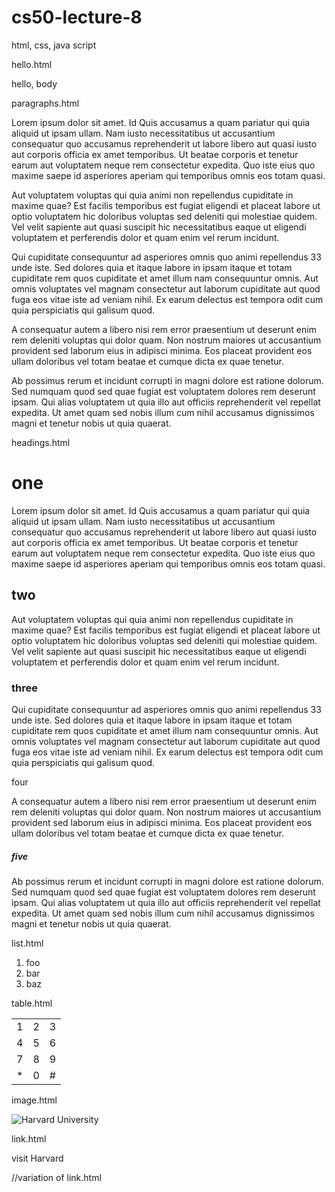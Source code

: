 # cs50-lecture-8
 html, css, java script


hello.html

<!DOCTYPE html>

<html lang= "en">
    <head>
        <title>
            hello, title
        </title>
    </head>
    <body>
        hello, body
    </body>
</html>


paragraphs.html

<!DOCTYPE html>

<html lang="en">
    <head>
        <title>paragraphs</title>
        <body>
            <p>
                Lorem ipsum dolor sit amet. Id Quis accusamus a quam pariatur qui quia aliquid ut ipsam ullam. Nam iusto necessitatibus ut accusantium consequatur quo accusamus reprehenderit ut labore libero aut quasi iusto aut corporis officia ex amet temporibus. Ut beatae corporis et tenetur earum aut voluptatem neque rem consectetur expedita. Quo iste eius quo maxime saepe id asperiores aperiam qui temporibus omnis eos totam quasi.
            </p>
                Aut voluptatem voluptas qui quia animi non repellendus cupiditate in maxime quae? Est facilis temporibus est fugiat eligendi et placeat labore ut optio voluptatem hic doloribus voluptas sed deleniti qui molestiae quidem. Vel velit sapiente aut quasi suscipit hic necessitatibus eaque ut eligendi voluptatem et perferendis dolor et quam enim vel rerum incidunt.
            <p>
                Qui cupiditate consequuntur ad asperiores omnis quo animi repellendus 33 unde iste. Sed dolores quia et itaque labore in ipsam itaque et totam cupiditate rem quos cupiditate et amet illum nam consequuntur omnis. Aut omnis voluptates vel magnam consectetur aut laborum cupiditate aut quod fuga eos vitae iste ad veniam nihil. Ex earum delectus est tempora odit cum quia perspiciatis qui galisum quod.
            </p>
                A consequatur autem a libero nisi rem error praesentium ut deserunt enim rem deleniti voluptas qui dolor quam. Non nostrum maiores ut accusantium provident sed laborum eius in adipisci minima. Eos placeat provident eos ullam doloribus vel totam beatae et cumque dicta ex quae tenetur.
            <p>
                Ab possimus rerum et incidunt corrupti in magni dolore est ratione dolorum. Sed numquam quod sed quae fugiat est voluptatem dolores rem deserunt ipsam. Qui alias voluptatem ut quia illo aut officiis reprehenderit vel repellat expedita. Ut amet quam sed nobis illum cum nihil accusamus dignissimos magni et tenetur nobis ut quia quaerat.
            </p>
        </body>
    </head>
</html>



headings.html

<!DOCTYPE html>

<html lang="en">
    <head>
        <title>paragraphs</title>
        <body>
            <h1>one</h1>
            <p>
                Lorem ipsum dolor sit amet. Id Quis accusamus a quam pariatur qui quia aliquid ut ipsam ullam. Nam iusto necessitatibus ut accusantium consequatur quo accusamus reprehenderit ut labore libero aut quasi iusto aut corporis officia ex amet temporibus. Ut beatae corporis et tenetur earum aut voluptatem neque rem consectetur expedita. Quo iste eius quo maxime saepe id asperiores aperiam qui temporibus omnis eos totam quasi.
            </p>
            <h2>two</h2>
            <p>
                Aut voluptatem voluptas qui quia animi non repellendus cupiditate in maxime quae? Est facilis temporibus est fugiat eligendi et placeat labore ut optio voluptatem hic doloribus voluptas sed deleniti qui molestiae quidem. Vel velit sapiente aut quasi suscipit hic necessitatibus eaque ut eligendi voluptatem et perferendis dolor et quam enim vel rerum incidunt.
            </p>
            <h3>three</h3>
            <p>
                Qui cupiditate consequuntur ad asperiores omnis quo animi repellendus 33 unde iste. Sed dolores quia et itaque labore in ipsam itaque et totam cupiditate rem quos cupiditate et amet illum nam consequuntur omnis. Aut omnis voluptates vel magnam consectetur aut laborum cupiditate aut quod fuga eos vitae iste ad veniam nihil. Ex earum delectus est tempora odit cum quia perspiciatis qui galisum quod.
            </p>
            <h>four</h>
            <p>
                A consequatur autem a libero nisi rem error praesentium ut deserunt enim rem deleniti voluptas qui dolor quam. Non nostrum maiores ut accusantium provident sed laborum eius in adipisci minima. Eos placeat provident eos ullam doloribus vel totam beatae et cumque dicta ex quae tenetur.
            </p>
            <h5>five</h5>
            <p>
                Ab possimus rerum et incidunt corrupti in magni dolore est ratione dolorum. Sed numquam quod sed quae fugiat est voluptatem dolores rem deserunt ipsam. Qui alias voluptatem ut quia illo aut officiis reprehenderit vel repellat expedita. Ut amet quam sed nobis illum cum nihil accusamus dignissimos magni et tenetur nobis ut quia quaerat.
            </p>
        </body>
    </head>
</html>




list.html

<!DOCTYPE html>

<html lang= "en">
    <head>
        <title>
            hello, title
        </title>
    </head>
    <body>
        <ol>
            <li>foo</li>
            <li>bar</li>
            <li>baz</li>
        </ol>
    </body>
</html>


table.html


<!DOCTYPE html>

<html lang= "en">
    <head>
        <title>
           table
        </title>
    </head>
    <body>
        <table>
            <tr>
                <td>1</td>
                <td>2</td>
                <td>3</td>
            </tr>
              <tr>
                <td>4</td>
                <td>5</td>
                <td>6</td>
            </tr>
              <tr>
                <td>7</td>
                <td>8</td>
                <td>9</td>
            </tr>
              <tr>
                <td>*</td>
                <td>0</td>
                <td>#</td>
            </tr>
        </table>
    </body>
</html>



image.html

<!DOCTYPE html>

<html lang= "en">
    <head>
        <title>
            image
        </title>
    </head>
    <body>
        <img alt="Harvard University" src="harvard.jpg">
    </body>
</html>



link.html

<!DOCTYPE html>

<html lang= "en">
    <head>
        <title>
            link
        </title>
    </head>
    <body>
    visit <a href="https://www.harvard.edu">Harvard</a>
    </body>
</html>


//variation of link.html

<!DOCTYPE html>

<html lang= "en">
    <head>
        <style>

            #Harvard
            {
                color: #ff0000;
            }

            #Yale
            {
                color: #0000ff;
            }

            a
            {
                text-decoration: none;
            }


            a:hover
            {
                text-decoration: underline;
            }

        </style>
        <title>
            link
        </title>
    </head>
    <body>
    visit <a href="https://www.harvard.edu" id="Harvard">Harvard</a>
    or <a href="https://www.yale.edu" id="Yale">Yale</a>
    </body>
</html>


search.html

>

<html lang="en">
    <head>
        <title>
            search
        </title>
    </head>
    <body>
        <form action="https://www.google.com/search" method="get">
            <input name="q" type="search">
            <input type="submit" value="Search">
        </form>
    </body>
</html>



css.html

<!DOCTYPE html>

<html lang="en">

    <head>
        <link href="styles.css" rel="stylesheet">
        <title>css</title>
    </head>

    <body class="centered">

        <header class="large">
            John Harvard
        </header>

        <main class="medium">
            Welcome to my home page!
        </main>

        <footer class="small">
            copyright &#169; John Harvard
        </footer>
    </body>
</html>


styles.css is in conjunction to css.html

styles.css

body
{
    background-color: blue;
    color: white;
}
.centered{
    text-align: center;
}

.large {
    font-size: large;
}

.medium
{
    font-size: medium;
}

.small
{
    font-size: small;
}

/* when defining a reusable class start with (.)dot 
